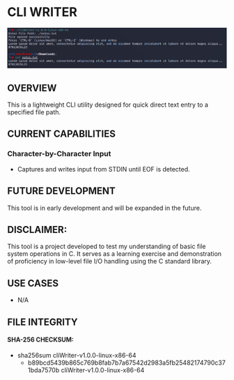 # CLI WRITER

<p align="center">
  <img src="cliWriter.png" alt="Centered Image">
</p>


## OVERVIEW
This is a lightweight CLI utility designed for quick direct text entry to a specified file path.

## CURRENT CAPABILITIES
### Character-by-Character Input
* Captures and writes input from STDIN until EOF is detected.
  
## FUTURE DEVELOPMENT
This tool is in early development and will be expanded in the future.

## DISCLAIMER:
This tool is a project developed to test my understanding of basic file system operations in C. It serves as a learning exercise and demonstration of proficiency in low-level file I/O handling using the C standard library.

## USE CASES
* N/A

## FILE INTEGRITY

#### SHA-256 CHECKSUM: 
 - sha256sum cliWriter-v1.0.0-linux-x86-64 
    - b89bcd5439b865c769b8fab7b7a67542d2983a5fb25482174790c371bda7570b  cliWriter-v1.0.0-linux-x86-64
